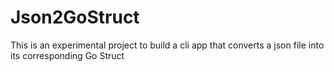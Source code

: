# Json2GoStruct
This is an experimental project to build a cli app that converts a json file into its corresponding Go Struct
